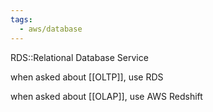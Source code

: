 ```yaml
---
tags:
  - aws/database
---
```

RDS::Relational Database Service
<!--SR:!2025-06-06,8,250-->

when asked about [[OLTP]], use RDS

when asked about [[OLAP]], use AWS Redshift